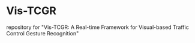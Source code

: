# Vis-TCGR
repository for "Vis-TCGR: A Real-time Framework for Visual-based Traffic Control Gesture Recognition"
